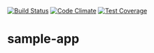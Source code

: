 [![Build Status](https://magnum.travis-ci.com/excellaco/fda-skeleton-app.svg?token=ztW2D3QGwNvKdJWTdpNu)](https://magnum.travis-ci.com/excellaco/fda-skeleton-app)
[![Code Climate](https://codeclimate.com/repos/5582a4ef695680215a031469/badges/876970494b7eba49266f/gpa.svg)](https://codeclimate.com/repos/5582a4ef695680215a031469/feed)
[![Test Coverage](https://codeclimate.com/repos/5582a4ef695680215a031469/badges/876970494b7eba49266f/coverage.svg)](https://codeclimate.com/repos/5582a4ef695680215a031469/coverage) 

# sample-app
